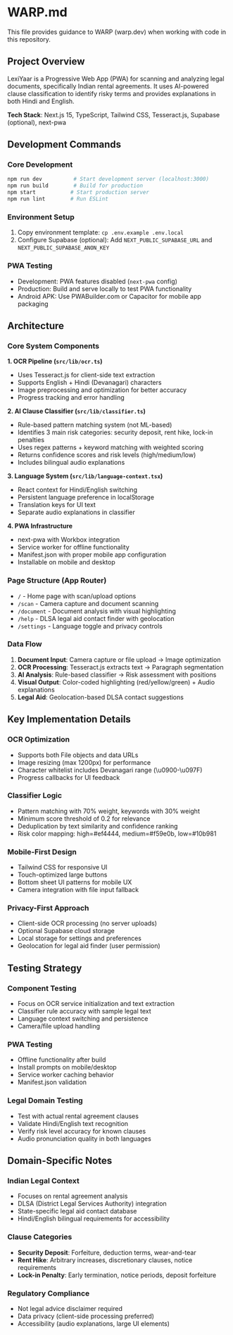 # WARP.md

This file provides guidance to WARP (warp.dev) when working with code in this repository.

## Project Overview

LexiYaar is a Progressive Web App (PWA) for scanning and analyzing legal documents, specifically Indian rental agreements. It uses AI-powered clause classification to identify risky terms and provides explanations in both Hindi and English.

**Tech Stack**: Next.js 15, TypeScript, Tailwind CSS, Tesseract.js, Supabase (optional), next-pwa

## Development Commands

### Core Development
```bash
npm run dev          # Start development server (localhost:3000)
npm run build        # Build for production
npm start           # Start production server
npm run lint        # Run ESLint
```

### Environment Setup
1. Copy environment template: `cp .env.example .env.local`
2. Configure Supabase (optional): Add `NEXT_PUBLIC_SUPABASE_URL` and `NEXT_PUBLIC_SUPABASE_ANON_KEY`

### PWA Testing
- Development: PWA features disabled (`next-pwa` config)
- Production: Build and serve locally to test PWA functionality
- Android APK: Use PWABuilder.com or Capacitor for mobile app packaging

## Architecture

### Core System Components

**1. OCR Pipeline (`src/lib/ocr.ts`)**
- Uses Tesseract.js for client-side text extraction
- Supports English + Hindi (Devanagari) characters
- Image preprocessing and optimization for better accuracy
- Progress tracking and error handling

**2. AI Clause Classifier (`src/lib/classifier.ts`)**
- Rule-based pattern matching system (not ML-based)
- Identifies 3 main risk categories: security deposit, rent hike, lock-in penalties
- Uses regex patterns + keyword matching with weighted scoring
- Returns confidence scores and risk levels (high/medium/low)
- Includes bilingual audio explanations

**3. Language System (`src/lib/language-context.tsx`)**
- React context for Hindi/English switching
- Persistent language preference in localStorage
- Translation keys for UI text
- Separate audio explanations in classifier

**4. PWA Infrastructure**
- next-pwa with Workbox integration
- Service worker for offline functionality
- Manifest.json with proper mobile app configuration
- Installable on mobile and desktop

### Page Structure (App Router)
- `/` - Home page with scan/upload options
- `/scan` - Camera capture and document scanning
- `/document` - Document analysis with visual highlighting
- `/help` - DLSA legal aid contact finder with geolocation
- `/settings` - Language toggle and privacy controls

### Data Flow
1. **Document Input**: Camera capture or file upload → Image optimization
2. **OCR Processing**: Tesseract.js extracts text → Paragraph segmentation
3. **AI Analysis**: Rule-based classifier → Risk assessment with positions
4. **Visual Output**: Color-coded highlighting (red/yellow/green) + Audio explanations
5. **Legal Aid**: Geolocation-based DLSA contact suggestions

## Key Implementation Details

### OCR Optimization
- Supports both File objects and data URLs
- Image resizing (max 1200px) for performance
- Character whitelist includes Devanagari range (\u0900-\u097F)
- Progress callbacks for UI feedback

### Classifier Logic
- Pattern matching with 70% weight, keywords with 30% weight
- Minimum score threshold of 0.2 for relevance
- Deduplication by text similarity and confidence ranking
- Risk color mapping: high=#ef4444, medium=#f59e0b, low=#10b981

### Mobile-First Design
- Tailwind CSS for responsive UI
- Touch-optimized large buttons
- Bottom sheet UI patterns for mobile UX
- Camera integration with file input fallback

### Privacy-First Approach
- Client-side OCR processing (no server uploads)
- Optional Supabase cloud storage
- Local storage for settings and preferences
- Geolocation for legal aid finder (user permission)

## Testing Strategy

### Component Testing
- Focus on OCR service initialization and text extraction
- Classifier rule accuracy with sample legal text
- Language context switching and persistence
- Camera/file upload handling

### PWA Testing
- Offline functionality after build
- Install prompts on mobile/desktop
- Service worker caching behavior
- Manifest.json validation

### Legal Domain Testing
- Test with actual rental agreement clauses
- Validate Hindi/English text recognition
- Verify risk level accuracy for known clauses
- Audio pronunciation quality in both languages

## Domain-Specific Notes

### Indian Legal Context
- Focuses on rental agreement analysis
- DLSA (District Legal Services Authority) integration
- State-specific legal aid contact database
- Hindi/English bilingual requirements for accessibility

### Clause Categories
- **Security Deposit**: Forfeiture, deduction terms, wear-and-tear
- **Rent Hike**: Arbitrary increases, discretionary clauses, notice requirements
- **Lock-in Penalty**: Early termination, notice periods, deposit forfeiture

### Regulatory Compliance
- Not legal advice disclaimer required
- Data privacy (client-side processing preferred)
- Accessibility (audio explanations, large UI elements)
